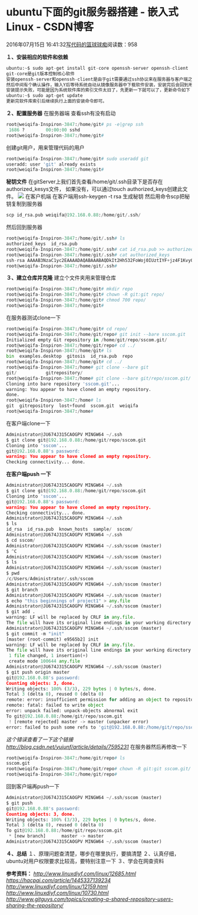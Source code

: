 
# ubuntu下面的git服务器搭建 - 嵌入式Linux - CSDN博客

2016年07月15日 16:41:32[写代码的篮球球痴](https://me.csdn.net/weiqifa0)阅读数：958


**１、安装相应的软件和依赖**


```python
ubuntu:~$ sudo apt-get install git-core openssh-server openssh-client
git-core是git版本控制核心软件
安装openssh-server和openssh-client是由于git需要通过ssh协议来在服务器与客户端之间传输文件
然后中间有个确认操作，输入Y后等待系统自动从镜像服务器中下载软件安装，安装完后会回到用户当前目录。如果
安装提示失败，可能是因为系统软件库的索引文件太旧了，先更新一下就可以了，更新命令如下：
ubuntu:~$ sudo apt-get update
更新完软件库索引后继续执行上面的安装命令即可。
```
**２、配置服务器**
在服务器端
查看ssh有没有启动

```python
root@weiqifa-Inspiron-3847:/home/git# ps -e|grep ssh
 1686 ?        00:00:00 sshd
root@weiqifa-Inspiron-3847:/home/git#
```
创建git用户，用来管理代码的用户

```python
root@weiqifa-Inspiron-3847:/home/git# sudo useradd git
useradd: user 'git' already exists
root@weiqifa-Inspiron-3847:/home/git#
```
**秘钥文件**
在gitServer上我们首先查看/home/git/.ssh目录下是否存在authorized_kesys文件，
如果没有，可以通过touch authorized_keys创建此文件。
![](https://img-blog.csdn.net/20161014141207217?watermark/2/text/aHR0cDovL2Jsb2cuY3Nkbi5uZXQv/font/5a6L5L2T/fontsize/400/fill/I0JBQkFCMA==/dissolve/70/gravity/Center)
在客户机端
在客户端用ssh-keygen -t rsa 生成秘钥
然后用命令scp把秘钥复制到服务器

```python
scp id_rsa.pub weiqifa@192.168.0.88:/home/git/.ssh/
```
然后回到服务器

```python
root@weiqifa-Inspiron-3847:/home/git/.ssh# ls
authorized_keys  id_rsa.pub
root@weiqifa-Inspiron-3847:/home/git/.ssh# cat id_rsa.pub >> authorized_keys 
root@weiqifa-Inspiron-3847:/home/git/.ssh# cat authorized_keys 
ssh-rsa AAAAB3NzaC1yc2EAAAADAQABAAABAQDkIt2Hh532FoWoj0IUztIYF+jz4F1KvyOAmrhpxUMnnuj+YEOhyw6AGL/NAjmE5r8SzeJLTtAkVk9s143R9tYouPOgHPuwTTFvDy/skjD14yMne1aHzre2rM0jGiv5gtZDmi523FvQob7oTM5xOKKk3lsMBQNPdWrPPWqs8kS941sdWYymNQqFLBH4DpzDUAS+Itk5U6aNvVcQbldmGR+F3IxIKxH76HwpTmh+Os5fqraQLOMpWZzu8h0KMMMnNdideV0lHfq40Swb0ZO6ZGy/tdXBTc7oO8bn11oRVQ+Uf+USYMBzB6PCe6gODI3Fp0cBFzzQNque6MIAh6ELClUn Administrator@JU674J315CAOGPV
root@weiqifa-Inspiron-3847:/home/git/.ssh#
```

**３、建立仓库并克隆**
建立个文件夹用来管理仓库

```python
root@weiqifa-Inspiron-3847:/home/git# mkdir repo
root@weiqifa-Inspiron-3847:/home/git# chown -R git:git repo/
root@weiqifa-Inspiron-3847:/home/git# chmod 700 repo/
root@weiqifa-Inspiron-3847:/home/git#
```
在服务器测试clone一下

```python
root@weiqifa-Inspiron-3847:/home/git# cd repo/
root@weiqifa-Inspiron-3847:/home/git/repo# git init --bare sscom.git
Initialized empty Git repository in /home/git/repo/sscom.git/
root@weiqifa-Inspiron-3847:/home/git/repo# cd ../
root@weiqifa-Inspiron-3847:/home/git# ls
bin  examples.desktop  gitosis  id_rsa.pub  repo
root@weiqifa-Inspiron-3847:/home/git# cd ../
root@weiqifa-Inspiron-3847:/home# git clone --bare git
git/           gitrepository/ 
root@weiqifa-Inspiron-3847:/home# git clone --bare git/repo/sscom.git/
Cloning into bare repository 'sscom.git'...
warning: You appear to have cloned an empty repository.
done.
root@weiqifa-Inspiron-3847:/home# ls
git  gitrepository  lost+found  sscom.git  weiqifa
root@weiqifa-Inspiron-3847:/home#
```

在客户端clone一下

```python
Administrator@JU674J315CAOGPV MINGW64 ~/.ssh
$ git clone git@192.168.0.88:/home/git/repo/sscom.git
Cloning into 'sscom'...
git@192.168.0.88's password:
warning: You appear to have cloned an empty repository.
Checking connectivity... done.
```
**在客户端push 一下**

```python
Administrator@JU674J315CAOGPV MINGW64 ~/.ssh
$ git clone git@192.168.0.88:/home/git/repo/sscom.git
Cloning into 'sscom'...
git@192.168.0.88's password:
warning: You appear to have cloned an empty repository.
Checking connectivity... done.
Administrator@JU674J315CAOGPV MINGW64 ~/.ssh
$ ls
id_rsa  id_rsa.pub  known_hosts  sample/  sscom/
Administrator@JU674J315CAOGPV MINGW64 ~/.ssh
$ cd sscom/
Administrator@JU674J315CAOGPV MINGW64 ~/.ssh/sscom (master)
$ ^C
Administrator@JU674J315CAOGPV MINGW64 ~/.ssh/sscom (master)
$ ls
Administrator@JU674J315CAOGPV MINGW64 ~/.ssh/sscom (master)
$ pwd
/c/Users/Administrator/.ssh/sscom
Administrator@JU674J315CAOGPV MINGW64 ~/.ssh/sscom (master)
$ git branch
Administrator@JU674J315CAOGPV MINGW64 ~/.ssh/sscom (master)
$ echo "this beginnings of project1" > any.file
Administrator@JU674J315CAOGPV MINGW64 ~/.ssh/sscom (master)
$ git add .
warning: LF will be replaced by CRLF in any.file.
The file will have its original line endings in your working directory.
Administrator@JU674J315CAOGPV MINGW64 ~/.ssh/sscom (master)
$ git commit -m "init"
[master (root-commit) e9565b2] init
warning: LF will be replaced by CRLF in any.file.
The file will have its original line endings in your working directory.
 1 file changed, 1 insertion(+)
 create mode 100644 any.file
Administrator@JU674J315CAOGPV MINGW64 ~/.ssh/sscom (master)
$ git push origin master
git@192.168.0.88's password:
Counting objects: 3, done.
Writing objects: 100% (3/3), 229 bytes | 0 bytes/s, done.
Total 3 (delta 0), reused 0 (delta 0)
remote: error: insufficient permission for adding an object to repository database ./objects
remote: fatal: failed to write object
error: unpack failed: unpack-objects abnormal exit
To git@192.168.0.88:/home/git/repo/sscom.git
 ! [remote rejected] master -> master (unpacker error)
error: failed to push some refs to 'git@192.168.0.88:/home/git/repo/sscom.git'
```
*这个错误查看了一下这个链接*
*http://blog.csdn.net/yujunf/article/details/7595231*
在服务器然后再修改一下

```python
root@weiqifa-Inspiron-3847:/home/git/repo# ls
sscom.git
root@weiqifa-Inspiron-3847:/home/git/repo# chown -R git:git sscom.git/
root@weiqifa-Inspiron-3847:/home/git/repo#
```
回到客户端再push一下

```python
Administrator@JU674J315CAOGPV MINGW64 ~/.ssh/sscom (master)
$ git push
git@192.168.0.88's password:
Counting objects: 3, done.
Writing objects: 100% (3/3), 229 bytes | 0 bytes/s, done.
Total 3 (delta 0), reused 0 (delta 0)
To git@192.168.0.88:/home/git/repo/sscom.git
 * [new branch]      master -> master
Administrator@JU674J315CAOGPV MINGW64 ~/.ssh/sscom (master)
```

**４、总结**
１、原理问题查清楚，哪步在哪里执行，要搞清楚
２、认真仔细，ubuntu对用户权限要求比较高，要特别注意一下
３、学会在网查资料

**参考资料：**
*http://www.linuxdiyf.com/linux/12685.html*
*https://hacpai.com/article/1445337139234*
*http://www.linuxdiyf.com/linux/12159.html*
*http://www.linuxdiyf.com/linux/10730.html*
*http://www.gitguys.com/topics/creating-a-shared-repository-users-sharing-the-repository/*


